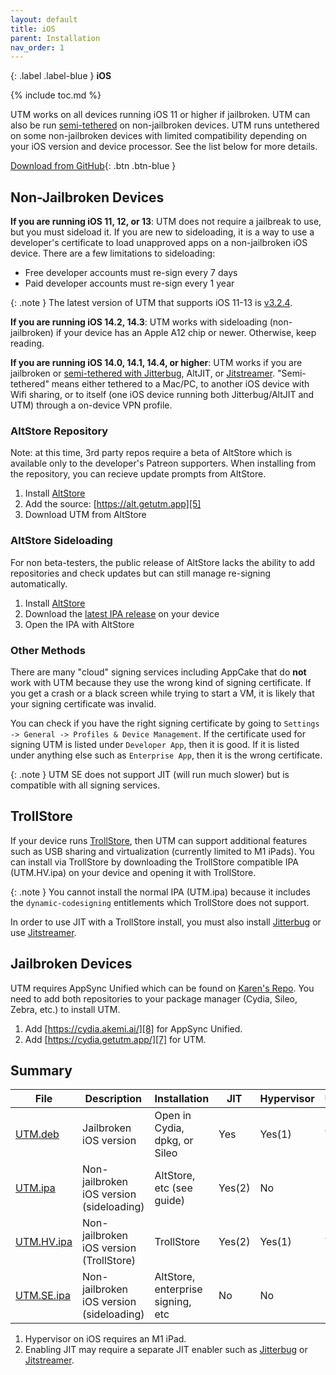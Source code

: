 ```yaml
---
layout: default
title: iOS
parent: Installation
nav_order: 1
---
```

{: .label .label-blue }
**iOS**

{% include toc.md %}

UTM works on all devices running iOS 11 or higher if jailbroken. UTM can also be run [semi-tethered][9] on non-jailbroken devices. UTM runs untethered on some non-jailbroken devices with limited compatibility depending on your iOS version and device processor. See the list below for more details.

[Download from GitHub](https://github.com/utmapp/UTM/releases/latest){: .btn .btn-blue }

## Non-Jailbroken Devices

**If you are running iOS 11, 12, or 13**: UTM does not require a jailbreak to use, but you must sideload it. If you are new to sideloading, it is a way to use a developer's certificate to load unapproved apps on a non-jailbroken iOS device. There are a few limitations to sideloading:

* Free developer accounts must re-sign every 7 days
* Paid developer accounts must re-sign every 1 year

{: .note }
The latest version of UTM that supports iOS 11-13 is [v3.2.4](https://github.com/utmapp/UTM/releases/tag/v3.2.4).

**If you are running iOS 14.2, 14.3**: UTM works with sideloading (non-jailbroken) if your device has an Apple A12 chip or newer. Otherwise, keep reading.

**If you are running iOS 14.0, 14.1, 14.4, or higher**: UTM works if you are jailbroken or [semi-tethered with Jitterbug][9], AltJIT, or [Jitstreamer][10]. "Semi-tethered" means either tethered to a Mac/PC, to another iOS device with Wifi sharing, or to itself (one iOS device running both Jitterbug/AltJIT and UTM) through a on-device VPN profile.

### AltStore Repository

Note: at this time, 3rd party repos require a beta of AltStore which is available only to the developer's Patreon supporters. When installing from the repository, you can recieve update prompts from AltStore.

1. Install [AltStore][4]
2. Add the source: [https://alt.getutm.app][5]
3. Download UTM from AltStore

### AltStore Sideloading

For non beta-testers, the public release of AltStore lacks the ability to add repositories and check updates but can still manage re-signing automatically.

1. Install [AltStore][4]
2. Download the [latest IPA release][1] on your device
3. Open the IPA with AltStore

### Other Methods

There are many "cloud" signing services including AppCake that do **not** work with UTM because they use the wrong kind of signing certificate. If you get a crash or a black screen while trying to start a VM, it is likely that your signing certificate was invalid.

You can check if you have the right signing certificate by going to `Settings -> General -> Profiles & Device Management`. If the certificate used for signing UTM is listed under `Developer App`, then it is good. If it is listed under anything else such as `Enterprise App`, then it is the wrong certificate.

{: .note }
UTM SE does not support JIT (will run much slower) but is compatible with all signing services.

## TrollStore

If your device runs [TrollStore][11], then UTM can support additional features such as USB sharing and virtualization (currently limited to M1 iPads). You can install via TrollStore by downloading the TrollStore compatible IPA (UTM.HV.ipa) on your device and opening it with TrollStore.

{: .note }
You cannot install the normal IPA (UTM.ipa) because it includes the `dynamic-codesigning` entitlements which TrollStore does not support.

In order to use JIT with a TrollStore install, you must also install [Jitterbug][9] or use [Jitstreamer][10].

## Jailbroken Devices

UTM requires AppSync Unified which can be found on [Karen's Repo][8]. You need to add both repositories to your package manager (Cydia, Sileo, Zebra, etc.) to install UTM.

1. Add [https://cydia.akemi.ai/][8] for AppSync Unified.
2. Add [https://cydia.getutm.app/][7] for UTM.

## Summary

| File | Description | Installation | JIT | Hypervisor | USB |
|------|------------|--------------|-----|-----------|-----|
| [UTM.deb](https://github.com/utmapp/UTM/releases/latest/download/UTM.deb) | Jailbroken iOS version | Open in Cydia, dpkg, or Sileo | Yes | Yes(1) | Yes |
| [UTM.ipa](https://github.com/utmapp/UTM/releases/latest/download/UTM.ipa) | Non-jailbroken iOS version (sideloading) | AltStore, etc (see guide) | Yes(2) | No | No |
| [UTM.HV.ipa](https://github.com/utmapp/UTM/releases/latest/download/UTM.HV.ipa) | Non-jailbroken iOS version (TrollStore) | TrollStore | Yes(2) | Yes(1) | Yes |
| [UTM.SE.ipa](https://github.com/utmapp/UTM/releases/latest/download/UTM.SE.ipa) | Non-jailbroken iOS version (sideloading) | AltStore, enterprise signing, etc | No | No | No |

1. Hypervisor on iOS requires an M1 iPad.
2. Enabling JIT may require a separate JIT enabler such as [Jitterbug][9] or [Jitstreamer][10].

  [1]: https://github.com/utmapp/UTM/releases/latest
  [2]: https://dantheman827.github.io/ios-app-signer/
  [3]: https://discord.gg/UV2RUgD
  [4]: https://altstore.io
  [5]: altstore://source?url=https://alt.getutm.app
  [6]: https://repo.dynastic.co/package/altdaemon
  [7]: cydia://url/https://cydia.saurik.com/api/share#?source=https://cydia.getutm.app/
  [8]: cydia://url/https://cydia.saurik.com/api/share#?source=https://cydia.akemi.ai/
  [9]: https://github.com/osy/Jitterbug
  [10]: https://github.com/jkcoxson/JitStreamer
  [11]: https://github.com/opa334/TrollStore